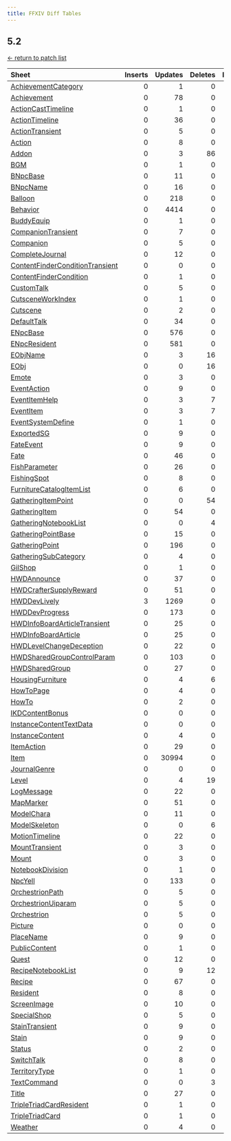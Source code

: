 ```yaml
---
title: FFXIV Diff Tables
---
```


## 5.2

[← return to patch list](https://makar8000.github.io/ffxiv-diff/)

| Sheet | Inserts | Updates | Deletes | Reorders |
| :---- | ------: | ------: | ------: | -------: |
| [AchievementCategory](AchievementCategory) |       0 |       1 |       0 |        0 |
| [Achievement](Achievement) |       0 |      78 |       0 |        0 |
| [ActionCastTimeline](ActionCastTimeline) |       0 |       1 |       0 |        0 |
| [ActionTimeline](ActionTimeline) |       0 |      36 |       0 |        0 |
| [ActionTransient](ActionTransient) |       0 |       5 |       0 |        0 |
| [Action](Action) |       0 |       8 |       0 |        0 |
| [Addon](Addon) |       0 |       3 |      86 |        0 |
| [BGM](BGM) |       0 |       1 |       0 |        0 |
| [BNpcBase](BNpcBase) |       0 |      11 |       0 |        0 |
| [BNpcName](BNpcName) |       0 |      16 |       0 |        0 |
| [Balloon](Balloon) |       0 |     218 |       0 |        0 |
| [Behavior](Behavior) |       0 |    4414 |       0 |        0 |
| [BuddyEquip](BuddyEquip) |       0 |       1 |       0 |        0 |
| [CompanionTransient](CompanionTransient) |       0 |       7 |       0 |        0 |
| [Companion](Companion) |       0 |       5 |       0 |        0 |
| [CompleteJournal](CompleteJournal) |       0 |      12 |       0 |        0 |
| [ContentFinderConditionTransient](ContentFinderConditionTransient) |       0 |       0 |       0 |        0 |
| [ContentFinderCondition](ContentFinderCondition) |       0 |       1 |       0 |        0 |
| [CustomTalk](CustomTalk) |       0 |       5 |       0 |        0 |
| [CutsceneWorkIndex](CutsceneWorkIndex) |       0 |       1 |       0 |        0 |
| [Cutscene](Cutscene) |       0 |       2 |       0 |        0 |
| [DefaultTalk](DefaultTalk) |       0 |      34 |       0 |        0 |
| [ENpcBase](ENpcBase) |       0 |     576 |       0 |        0 |
| [ENpcResident](ENpcResident) |       0 |     581 |       0 |        0 |
| [EObjName](EObjName) |       0 |       3 |      16 |        0 |
| [EObj](EObj) |       0 |       0 |      16 |        0 |
| [Emote](Emote) |       0 |       3 |       0 |        0 |
| [EventAction](EventAction) |       0 |       9 |       0 |        0 |
| [EventItemHelp](EventItemHelp) |       0 |       3 |       7 |        0 |
| [EventItem](EventItem) |       0 |       3 |       7 |        0 |
| [EventSystemDefine](EventSystemDefine) |       0 |       1 |       0 |        0 |
| [ExportedSG](ExportedSG) |       0 |       9 |       0 |        0 |
| [FateEvent](FateEvent) |       0 |       9 |       0 |        0 |
| [Fate](Fate) |       0 |      46 |       0 |        0 |
| [FishParameter](FishParameter) |       0 |      26 |       0 |        0 |
| [FishingSpot](FishingSpot) |       0 |       8 |       0 |        0 |
| [FurnitureCatalogItemList](FurnitureCatalogItemList) |       0 |       6 |       0 |        0 |
| [GatheringItemPoint](GatheringItemPoint) |       0 |       0 |      54 |        0 |
| [GatheringItem](GatheringItem) |       0 |      54 |       0 |        0 |
| [GatheringNotebookList](GatheringNotebookList) |       0 |       0 |       4 |        0 |
| [GatheringPointBase](GatheringPointBase) |       0 |      15 |       0 |        0 |
| [GatheringPoint](GatheringPoint) |       0 |     196 |       0 |        0 |
| [GatheringSubCategory](GatheringSubCategory) |       0 |       4 |       0 |        0 |
| [GilShop](GilShop) |       0 |       1 |       0 |        0 |
| [HWDAnnounce](HWDAnnounce) |       0 |      37 |       0 |        0 |
| [HWDCrafterSupplyReward](HWDCrafterSupplyReward) |       0 |      51 |       0 |        0 |
| [HWDDevLively](HWDDevLively) |       3 |    1269 |       0 |        0 |
| [HWDDevProgress](HWDDevProgress) |       0 |     173 |       0 |        0 |
| [HWDInfoBoardArticleTransient](HWDInfoBoardArticleTransient) |       0 |      25 |       0 |        0 |
| [HWDInfoBoardArticle](HWDInfoBoardArticle) |       0 |      25 |       0 |        0 |
| [HWDLevelChangeDeception](HWDLevelChangeDeception) |       0 |      22 |       0 |        0 |
| [HWDSharedGroupControlParam](HWDSharedGroupControlParam) |       0 |     103 |       0 |        0 |
| [HWDSharedGroup](HWDSharedGroup) |       0 |      27 |       0 |        0 |
| [HousingFurniture](HousingFurniture) |       0 |       4 |       6 |        0 |
| [HowToPage](HowToPage) |       0 |       4 |       0 |        0 |
| [HowTo](HowTo) |       0 |       2 |       0 |        0 |
| [IKDContentBonus](IKDContentBonus) |       0 |       0 |       0 |        0 |
| [InstanceContentTextData](InstanceContentTextData) |       0 |       0 |       0 |        0 |
| [InstanceContent](InstanceContent) |       0 |       4 |       0 |        0 |
| [ItemAction](ItemAction) |       0 |      29 |       0 |        0 |
| [Item](Item) |       0 |   30994 |       0 |        0 |
| [JournalGenre](JournalGenre) |       0 |       0 |       0 |        0 |
| [Level](Level) |       0 |       4 |      19 |        0 |
| [LogMessage](LogMessage) |       0 |      22 |       0 |        0 |
| [MapMarker](MapMarker) |       0 |      51 |       0 |        0 |
| [ModelChara](ModelChara) |       0 |      11 |       0 |        0 |
| [ModelSkeleton](ModelSkeleton) |       0 |       0 |       6 |        0 |
| [MotionTimeline](MotionTimeline) |       0 |      22 |       0 |        0 |
| [MountTransient](MountTransient) |       0 |       3 |       0 |        0 |
| [Mount](Mount) |       0 |       3 |       0 |        0 |
| [NotebookDivision](NotebookDivision) |       0 |       1 |       0 |        0 |
| [NpcYell](NpcYell) |       0 |     133 |       0 |        0 |
| [OrchestrionPath](OrchestrionPath) |       0 |       5 |       0 |        0 |
| [OrchestrionUiparam](OrchestrionUiparam) |       0 |       5 |       0 |        0 |
| [Orchestrion](Orchestrion) |       0 |       5 |       0 |        0 |
| [Picture](Picture) |       0 |       0 |       0 |        0 |
| [PlaceName](PlaceName) |       0 |       9 |       0 |        0 |
| [PublicContent](PublicContent) |       0 |       1 |       0 |        0 |
| [Quest](Quest) |       0 |      12 |       0 |        0 |
| [RecipeNotebookList](RecipeNotebookList) |       0 |       9 |      12 |        0 |
| [Recipe](Recipe) |       0 |      67 |       0 |        0 |
| [Resident](Resident) |       0 |       8 |       0 |        0 |
| [ScreenImage](ScreenImage) |       0 |      10 |       0 |        0 |
| [SpecialShop](SpecialShop) |       0 |       5 |       0 |        0 |
| [StainTransient](StainTransient) |       0 |       9 |       0 |        0 |
| [Stain](Stain) |       0 |       9 |       0 |        0 |
| [Status](Status) |       0 |       2 |       0 |        0 |
| [SwitchTalk](SwitchTalk) |       0 |       8 |       0 |        0 |
| [TerritoryType](TerritoryType) |       0 |       1 |       0 |        0 |
| [TextCommand](TextCommand) |       0 |       0 |       3 |        0 |
| [Title](Title) |       0 |      27 |       0 |        0 |
| [TripleTriadCardResident](TripleTriadCardResident) |       0 |       1 |       0 |        0 |
| [TripleTriadCard](TripleTriadCard) |       0 |       1 |       0 |        0 |
| [Weather](Weather) |       0 |       4 |       0 |        0 |